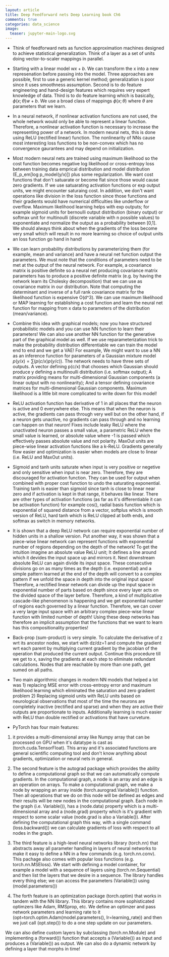 ```yaml
---
layout: article
title: Deep Feedforward nets Deep Learning book Ch6
comments: true
categories: data_science
image:
  teaser: jupyter-main-logo.svg
---
```


- Think of feedforward nets as function approximation machines designed to achieve statistical generalization. Think of a layer as a set of units doing vector-to-scaler mappings in parallel.

- Starting with a linear model $wx+b$. We can transform the x into a new represenation before passing into the model. Three approaches are possible, first to use a generic kernel method; generalization is poor since it uses smoothness assumption. Second is to do feature engineering and hand-design features which requires very expert knowledge of data. Third is to do feature learning which is basically, $\phi(x;\theta)w+b$. We use a broad class of mappings $\phi(x;\theta)$ where $\theta$ are parameters that we learn. 

- In a neural network, if nonlinear activation functions are not used, the whole network would only be able to represent a linear function. Therefore, a nonlinear activation function is necessary to increase the representing power of a network. In modern neural nets, this is done using ReLU (rectified linear) function. The nonlinearity of NNs cause most interesting loss functions to be non-convex which has no convergence gaurantees and may depend on initialization.

- Most modern neural nets are trained using maximum likelihood so the cost function becomes negative log likelihood or cross-entropy loss between training data emprical distribution and model distribution (E_p_em[log p_model(y/x)]) plus some regularization. We want cost functions that don't satuarate or become flat since those would cause zero gradients. If we use satuarating activation functions or exp output units, we might encounter saturaing cost. In addition, we don't want operations like division in the loss function since those functions and their gradients would have numerical difficulties like underflow or overflow. Maximum likelihood learning helps with exp outputs; for example sigmoid units for bernoulli output distribution (binary output) or softmax unit for multinoulli (discrete variable with n possible values) to exponentiate and normalize the output as a probability between [0,1]. We should always think about when the gradients of the loss become very small which will result in no more learning so choice of output units an loss function go hand in hand! 

- We can learn probability distributions by parameterizing them (for example, mean and variance) and have a neural net function output the parameters. We must note that the conditions of parameters need to be met at the output of the neural network. For example, a covariance matrix is positive definite so a neural net producing covariance matrix parameters has to produce a positive definite matrix (e.g. by having the network learn its Cholesky decomposition) that we can use as covariance matrix in our distribution. Note that computing the determinant and inverse of a full rank covariance matrix for the likelihood function is expensive O(d^3). We can use maximum likelihood or MAP learning for establishing a cost function and learn the neural net function for mapping from x data to parameters of the distribution (mean/variance). 

- Combine this idea with graphical models; now you have structured probabilistic models and you can use NN function to learn their parameters! We can also use another NN function for the generative part of the graphical model as well. If we use reparameterization trick to make the probability distribution differentiable we can train the model end to end and we get a VAE! For example, We might want to use a NN as an inference function for parameters of a Gaussian mixture model $p(y/x)=\sum (p(c/x)p(y/c))$. The network needs to have three sets of outputs. A vector defining p(c/x) that chooses which Gaussian should produce y defining a multinoulli distribution (i.e. softmax output); A matrix providing means for multi-dimensional Gaussian components (a linear output with no nonlinearity); And a tensor defining covariance matrices for multi-dimensional Gaussian components. Maximum likelihood is a little bit more complicated to write down for this model! 

- ReLU activation function has derivative of 1 in all places that the neuron is active and 0 everywhere else. This means that when the neuron is active, the gradients can pass through very well but on the other hand, if a neuron gets unactive, no gradients can pass through and no learning can happen on that neuron! Fixes include leaky ReLU where the unactivated neuron passes a small value, a parametric ReLU where the small value is learned, or absolute value where -1 is passed which effectively passes absolute value and not polarity. MaxOut units are piece-wise linear activation functions like a k-ReLU. Gradients generally flow easier and optimization is easier when models are close to linear (i.e. ReLU and MaxOut units). 

- Sigmoid and tanh units saturate when input is very positive or negetive and only sensitive when input is near zero. Therefore, they are discouraged for activation function. They can be used for output when combined with proper cost function to undo the saturating exponential. Training tanh is easier than sigmoid since tanh is close to linear near zero and if activation is kept in that range, it behaves like linear. There are other types of activation functions (as far as it's differentiable it can be activation function) for example cos(), radial basis function which is exponential of squared distance from a vector, softplus which is smooth version of ReLU, hard tanh which is ReLU clipped at both ends, and softmax as switch in memory networks.

- It is shown that a deep ReLU network can require exponential number of hidden units in a shallow version. Put another way, it was shown that a piece-wise linear network can represent functions with exponential number of regions depending on the depth of the network! To get the intuition imagine an absolute value ReLU unit; It defines a line around which it devides the input space up and mirrors it. Next downstream absolute ReLU can again divide its input space. These consecutive divisions go on as many times as the depth (i.e. exponential) and a simple pattern learned at the end of the depth will convert to a complex pattern if we unfold the space in depth into the original input space! Therefore, a rectified linear network can divide up the input space in exponential number of parts based on depth since every layer acts on the divided space of the layer before. Therefore, a kind of multiplicative cascade-like phenomenon is happening and we get exponential number of regions each governed by a linear function. Therefore, we can cover a very large input space with  an arbitrary complex piece-wise linear function with limited number of depth! Using these deep networks has therefore an implicit assumption that the functions that we want to learn has this compositionality properties!

- Back-prop (sum-product) is very simple. To calculate the derivative of z wrt its ancestor nodes, we start with dz/dz=1 and compute the gradient wrt each parent by multiplying current gradient by the jacobian of the operation that produced the current output. Continue this procedure till we get to x, saving the gradients at each step to eliminate redundant calculations. Nodes that are reachable by more than one path, get sumed on all paths.

- Two main algorithmic changes in modern NN models that helped a lot was 1) replacing MSE error with cross-entropy error and maximum likelihood learning which eliminated the saturation and zero gradient problem 2) Replacing sigmoid units with ReLU units based on neurological observations that most of the time the neurons are completely inactive (rectified and sparse) and when they are active their outputs are proportionate to inputs. Additionally learning is much easier with ReLU than double rectified or activations that have curveture.


- PyTorch has four main features:
1. it provides a multi-dimensional array like Numpy array that can be processed on GPU when it's datatype is cast as (torch.cuda.TensorFloat). This array and it's associated functions are general scientific computing tool and don't know anything about gradients, optimization or neural nets in general. 

2. The second feature is the autograd package which provides the ability to define a computational graph so that we can automatically compute gradients. In the computational graph, a node is an array and an edge is an operation on arrays. To make a computational graph, we make a node by wrapping an array inside (torch.aurograd.Variable()) function. Then all operations that we do on this node will be defined as edges and their results will be new nodes in the computational graph. Each node in the graph (i.e. Variable()), has a (node.data) property which is a multi-dimensional array and a (node.grad) property which is it's gradient with respect to some scalar value (node.grad is also a Variable()). After defining the computational graph this way, with a single command (loss.backward()) we can calculate gradients of loss with respect to all nodes in the graph. 

3. The third feature is a high-level neural networks library (torch.nn) that abstracts away all parameter handling in layers of neural networks to make it easy to define a NN in a few commands (e.g. torch.nn.conv). This pachage also comes with popular loss functions (e.g. torch.nn.MSEloss). We start with defining a model container, for example a model with a sequence of layers using (torch.nn.Sequential) and then list the layers that we desire in a sequence. The library handles every thing else; we can access the parameters (Variable()) using (model.parameters()) 

4. The forth feature is an optimization package (torch.optim) that works in tandem with the NN library. This library contains more sophisticated optimzers like Adam, RMSprop, etc. We define an optimzer and pass network parameters and learning rate to it (opt=torch.optim.Adam(model.parameters(), lr=learning_rate)) and then we just call (opt.step()) to do a one step update on our parameters. 

We can also define custom layers by subclassing (torch.nn.Module) and implementing a (forward()) function that accepts a (Variable()) as input and produces a (Variable()) as output. We can also do a dynamic network by defining a layer that morphs in time!
